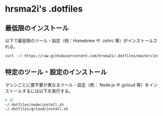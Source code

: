 # hrsma2i's .dotfiles

## 最低限のインストール

以下で最低限のツール・設定（例：Homebrew や .zshrc 等）がインストールされる。

```sh
curl -sf https://raw.githubusercontent.com/hrsma2i/.dotfiles/master/install.sh | sh -s
```


## 特定のツール・設定のインストール

マシンごとに要不要が異なるツール・設定（例： Node.js や gcloud 等）をインストールするには以下を実行する。

```sh
# 例
~/.dotfiles/node/install.sh
~/.dotfiles/gcloud/install.sh
```
